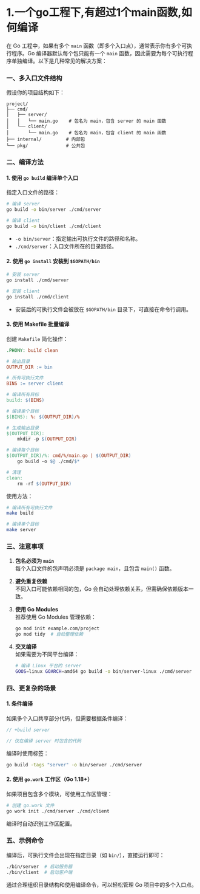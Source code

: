 # 1.一个go工程下,有超过1个main函数,如何编译

在 Go 工程中，如果有多个 `main` 函数（即多个入口点），通常表示你有多个可执行程序。Go 编译器默认每个包只能有一个 `main` 函数，因此需要为每个可执行程序单独编译。以下是几种常见的解决方案：


### 一、多入口文件结构
假设你的项目结构如下：
```
project/
├── cmd/
│   ├── server/
│   │   └── main.go    # 包名为 main，包含 server 的 main 函数
│   └── client/
│       └── main.go    # 包名为 main，包含 client 的 main 函数
├── internal/         # 内部包
└── pkg/              # 公共包
```


### 二、编译方法

#### 1. **使用 `go build` 编译单个入口**
指定入口文件的路径：
```bash
# 编译 server
go build -o bin/server ./cmd/server

# 编译 client
go build -o bin/client ./cmd/client
```
- `-o bin/server`：指定输出可执行文件的路径和名称。
- `./cmd/server`：入口文件所在的目录路径。

#### 2. **使用 `go install` 安装到 `$GOPATH/bin`**
```bash
# 安装 server
go install ./cmd/server

# 安装 client
go install ./cmd/client
```
- 安装后的可执行文件会被放在 `$GOPATH/bin` 目录下，可直接在命令行调用。

#### 3. **使用 Makefile 批量编译**
创建 `Makefile` 简化操作：
```makefile
.PHONY: build clean

# 输出目录
OUTPUT_DIR := bin

# 所有可执行文件
BINS := server client

# 编译所有目标
build: $(BINS)

# 编译单个目标
$(BINS): %: $(OUTPUT_DIR)/%

# 生成输出目录
$(OUTPUT_DIR):
    mkdir -p $(OUTPUT_DIR)

# 编译每个目标
$(OUTPUT_DIR)/%: cmd/%/main.go | $(OUTPUT_DIR)
    go build -o $@ ./cmd/$*

# 清理
clean:
    rm -rf $(OUTPUT_DIR)
```
使用方法：
```bash
# 编译所有可执行文件
make build

# 编译单个目标
make server
```


### 三、注意事项

1. **包名必须为 `main`**  
   每个入口文件的包声明必须是 `package main`，且包含 `main()` 函数。

2. **避免重复依赖**  
   不同入口可能依赖相同的包，Go 会自动处理依赖关系，但需确保依赖版本一致。

3. **使用 Go Modules**  
   推荐使用 Go Modules 管理依赖：
   ```bash
   go mod init example.com/project
   go mod tidy  # 自动整理依赖
   ```

4. **交叉编译**  
   如果需要为不同平台编译：
   ```bash
   # 编译 Linux 平台的 server
   GOOS=linux GOARCH=amd64 go build -o bin/server-linux ./cmd/server
   ```


### 四、更复杂的场景

#### 1. **条件编译**  
   如果多个入口共享部分代码，但需要根据条件编译：
   ```go
   // +build server

   // 仅在编译 server 时包含的代码
   ```
编译时使用标签：
```bash
go build -tags "server" -o bin/server ./cmd/server
```

#### 2. **使用 `go.work` 工作区（Go 1.18+）**  
   如果项目包含多个模块，可使用工作区管理：
```bash
# 创建 go.work 文件
go work init ./cmd/server ./cmd/client
```
编译时自动识别工作区配置。


### 五、示例命令
编译后，可执行文件会出现在指定目录（如 `bin/`），直接运行即可：
```bash
./bin/server  # 启动服务器
./bin/client  # 启动客户端
```


通过合理组织目录结构和使用编译命令，可以轻松管理 Go 项目中的多个入口点。